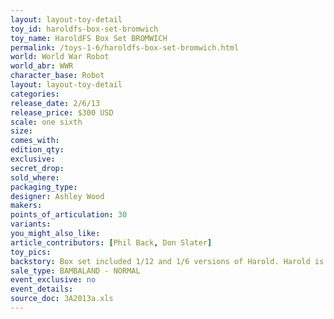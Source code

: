 ```yaml
---
layout: layout-toy-detail 
toy_id: haroldfs-box-set-bromwich
toy_name: HaroldFS Box Set BROMWICH
permalink: /toys-1-6/haroldfs-box-set-bromwich.html
world: World War Robot
world_abr: WWR
character_base: Robot
layout: layout-toy-detail
categories: 
release_date: 2/6/13
release_price: $300 USD
scale: one sixth
size: 
comes_with: 
edition_qty: 
exclusive: 
secret_drop: 
sold_where: 
packaging_type: 
designer: Ashley Wood
makers: 
points_of_articulation: 30
variants: 
you_might_also_like: 
article_contributors: [Phil Back, Don Slater]
toy_pics: 
backstory: Box set included 1/12 and 1/6 versions of Harold. Harold is described by Ashley Wood as, "...one of the best (releases), and no doubt the dearest of all the WWR bots out there!". <a href="https://www.worldofthreea.com/threea-production-blog/qa38" target="_blank">Q and A - 38</a>
sale_type: BAMBALAND - NORMAL
event_exclusive: no
event_details: 
source_doc: 3A2013a.xls
---
```

